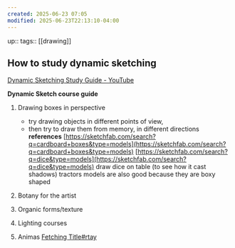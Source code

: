 ```yaml
---
created: 2025-06-23 07:05
modified: 2025-06-23T22:13:10-04:00
---
```

up::
tags:: [[drawing]]
## How to study dynamic sketching


[Dynamic Sketching Study Guide - YouTube](https://www.youtube.com/watch?v=t6Jc3hjxcLM)




**Dynamic Sketch course guide**

1. Drawing boxes in perspective 
	- try drawing objects in different points of view,
	- then try to draw them from memory, in different directions
**references**
[https://sketchfab.com/search?q=cardboard+boxes&type=models](https://sketchfab.com/search?q=cardboard+boxes&type=models)
[https://sketchfab.com/search?q=dice&type=models](https://sketchfab.com/search?q=dice&type=models)
	 draw dice on table (to see how it cast shadows)
tractors models are also good because they are boxy shaped

2. Botany for the artist
3. Organic forms/texture 
4. Lighting courses
5. Animas
	[Fetching Title#rtay](https://www.youtube.com/watch?v=OjHwwCcJUrA)
